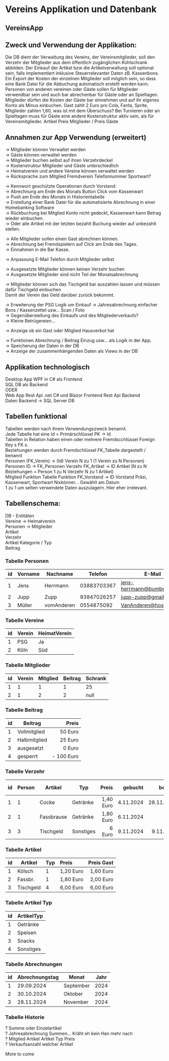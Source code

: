 # Vereins Applikation und Datenbank
## VereinsApp

## Zweck und Verwendung der Applikation:
Die DB dient der Verwaltung des Vereins, der Vereinsmitglieder, soll den Verzehr der Mitglieder aus dem öffentlich zugänglichen Kühlschrank abbilden.
Der Einkauf der Artikel bzw die Artikelverwaltung soll optional sein, falls implementiert inklusive Steuerrelevanter Daten zB. Kassenbons. 
Ein Export der Kosten der einzelnen Mitglieder soll möglich sein, so dass eine Bank Datei für die Abbuchung automatisch erstellt werden kann.
Personen von anderen vereinen oder Gäste sollen für Mitglieder verwendbar sein und auch bar abrechenbar für Gäste oder an Spieltagen.
Mitglieder dürfen die Kosten der Gäste bar einnehmen und auf ihr eigenes Konto als Minus einbuchen.
Gast zahlt 2 Euro pro Cola, Fanta, Sprite, Mitglieder zahlen 1,60, was ist mit dem Überschuss?
Bei Turnieren oder an Spieltagen muss für Gäste eine andere Kostenstruktur aktiv sein, als für Vereinsmitglieder. Artikel Preis Mitglieder / Preis Gäste

## Annahmen zur App Verwendung (erweitert)
-> Mitglieder können Verwaltet werden  
-> Gäste können verwaltet werden  
-> Mitglieder buchen selbst auf ihren Verzehrdeckel  
-> Kostenstruktur Mitglieder und Gäste unterschiedlich  
-> Heimatverein und andere Vereine können verwaltet werden  
-> Rücksprache zum Mitglied Fremdverein Telefonnummer Sportwart?  

-> Kennwort geschützte Operationen durch Vorstand:  
-> Abrechnung am Ende des Monats Button Click vom Kassenwart  
-> Push am Ende des Monats in Historientabelle  
-> Erstellung einer Bank Datei für die automatisierte Abrechnung in einer Homebanking Software  
-> Rückbuchung bei Mitglied Konto nicht gedeckt, Kassenwart kann Betrag wieder einbuchen.  
-> Oder alle Artikel mit der letzten bezahlt Buchung wieder auf unbezahlt stellen.  

-> Alle Mitglieder sollen einen Gast abrechnen können.  
-> Abrechnung bei Fremdspielern auf Click am Ende des Tages.  
-> Einnahmen in die Bar Kasse.  

-> Anpassung E-Mail Telefon durch Mitglieder selbst  

-> Ausgesetzte Mitglieder können keinen Verzehr buchen  
-> Ausgesetzte Mitglieder sind nicht Teil der Monatsabrechnung  

-> Mitglieder können sich das Tischgeld bar auszahlen lassen und müssen dafür Tischgeld einbuchen  
   Damit der Verein das Geld darüber zurück bekommt.  

-> Erweiterung der PSG Logik um Einkauf -> Jahresabrechnung einfacher Bons / Kassenzettel usw... Scan / Foto  
-> Gegenüberstellung des Einkaufs und des Mitgliederverkaufs?  
-> Kleine Betrügereien...  

-> Anzeige ob ein Gast oder Mitglied Hausverbot hat  

-> Funktionen Abrechnung / Beitrag Einzug usw... als Logik in der App.  
-> Speicherung der Daten in der DB  
-> Anzeige der zusammenhängenden Daten als Views in der DB  

## Applikation technologisch
Desktop App WPF in C# als Frontend  
SQL DB als Backend  
ODER  
Web App Rest Api .net C# und Blazor Frontend Rest Api Backend  
Daten Backend -> SQL Server DB  

## Tabellen funktional
Tabellen werden nach ihrem Verwendungszweck benannt.  
Jede Tabelle hat eine Id = Primärschlüssel PK -> Id  
Tabellen in Relation haben einen oder mehrere Fremdscchlüssel Foreign Key s FK s.  
Beziehungen werden durch Fremdschlüssel FK_Tabelle dargestellt / benannt  
Personen (FK_Verein) -> (Id) Verein N zu 1 (1 Verein zu N Personen)  
Personen ID -> FK_Personen Verzehr FK_Artikel -> ID Artikel (N zu N Beziehungen = Person 1 zu N Verzehr N zu 1 Artikel)  
Mitglied Funktion Tabelle Funktion FK_Vorstand -> ID Vorstand Präsi, Kassenwart, Sportwart Nixkönner… Gewählt am Datum  
1 zu 1 um selten verwendete Daten auszulagern. Hier eher irrelevant.  

## Tabellenschema:
DB - Entitäten  
Vereine -> Heimatverein  
Personen -> Mitglieder  
Artikel  
Verzehr  
Artikel Kategorie / Typ  
Beitrag  

### Tabelle Personen
|id | Vorname | Nachname | Telefon | E-Mail | Post-Anschrift | Hausverbot | 
|---|---------|----------|---------|--------|----------------|------------|
| 1 | Jens | Herrmann | 03883703367 | jens-herrmann@bumbelbee.net | Heisenbergstraße 75, 55551 Brühl | ja /nein | 
| 2 | Jupp | Zupp | 93847026257 | jupp-zupp@gmail.com |  
| 3 | Müller| vomAnderen | 0554875092 | VanAnderen@hosting.de|

### Tabelle Vereine
| id | Verein | HeimatVerein |
|-|-|-|
1 | PSG | Ja | 
2 | Köln | Süd | null | 

### Tabelle Mitglieder
| id | Verein | Mitglied | Beitrag | Schrank |
|-|-|-|-|-|
| 1 | 1 | 1 | 1 | 25|
| 2 | 1 | 2 | 2 | null |

### Tabelle Beitrag
| id | Beitrag | Preis |
|-|-|-:|
| 1 | Vollmitglied | 50 Euro |
| 2 | Halbmitglied | 25 Euro |
| 3 | ausgesetzt | 0 Euro |
| 4 | gesperrt | - 100 Euro |

### Tabelle Verzehr
|id | Person   | Artikel     | Typ        | Preis      | gebucht     | bezahlt    | gebucht durch |
|-|-|-|-|-:|-:|-:|-|
|1  | 1        | Cocke       | Getränke   | 1,40 Euro  | 4.11.2024   | 28.11.2024 | 1 |
|2  | 1        | Fassbrause  | Getränke   | 1,80 Euro  | 6.11.2024   | NULL       | 2 |
|3  | 3        | Tischgeld   | Sonstiges  | 6 Euro     | 9.11.2024   | 9.11.2024  | 1 |

### Tabelle Artikel
| id |Artikel    |Typ   |Preis       |Preis Gast |
|-|-|-|:-|-:|
| 1  |Kölsch     |1     |1,20 Euro   |1,60 Euro |
| 2  |Fassbr.    |1     |1,80 Euro   |2,00 Euro |
| 3  |Tischgeld  |4     |6,00 Euro   |6,00 Euro |

### Tabelle Artikel Typ
|id|ArtikelTyp|
|-|-|
|1|Getränke|
|2|Speisen|
|3|Snacks|
|4|Sonstiges|

### Tabelle Abrechnungen
| id | Abrechnungstag  | Monat      | Jahr |
|-|-|-|-|
| 1  | 29.09.2024      | September  | 2024 |
| 2  | 30.10.2024      | Oktober    | 2024 |
| 3  | 28.11.2024      | November   | 2024 |

### Tabelle Historie
? Summe oder Einzelartikel  
? Jahresabrechnung Summen... Kräht eh kein Han mehr nach  
? Mitglied Artikel Artikel Typ Preis   
? Verkaufsanzahl welcher Artikel  


More to come  
